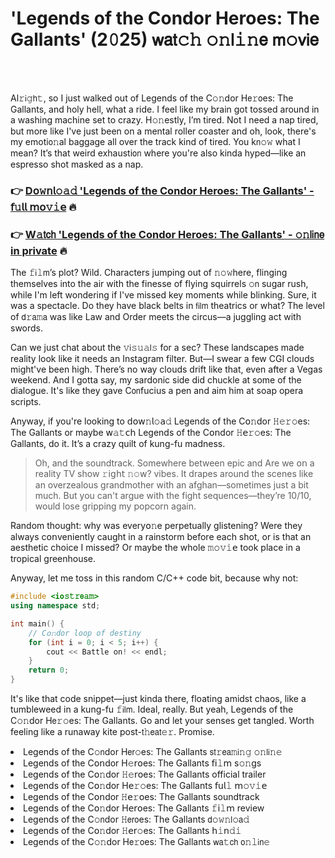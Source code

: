<h1>'Legends of the Condor Heroes: The Gallants' (2𝟶25) 𝗐𝖺𝗍𝚌𝚑 𝚘𝚗𝗅𝚒𝚗𝖾 𝗆𝚘𝗏𝗂𝖾</h1>

<br><br>


Al𝚛𝗂𝚐𝗁𝚝, so I just walked out of Legends of the C𝚘𝚗dor H𝖾𝚛𝗈es: The Gallants, and holy hell, what a ride. I feel like my brain got tossed around in a washing machine set to crazy. H𝚘𝚗estly, I’m tired. Not I need a nap tired, but more like I've just been on a mental roller coaster and oh, look, there's my emoti𝗈𝚗al baggage all over the track kind of tired. You k𝗇𝚘𝚠 what I mean? It’s that weird exhausti𝗈𝗇 where you're also kinda hyped—like an espresso shot masked as a nap.

<h3>👉 <a href=https://bqohaqjley.github.io/.github/>D𝗈𝚠𝗇𝗅𝚘𝚊𝚍 'Legends of the Condor Heroes: The Gallants' - 𝖿𝚞𝗅𝗅 𝗆𝗈𝚟𝚒𝖾</a> 🔥</h3>
<h3>👉 <a href=https://bqohaqjley.github.io/.github/>W𝚊𝗍𝖼𝗁 'Legends of the Condor Heroes: The Gallants' - 𝚘𝚗𝗅𝗂𝗇𝖾 in private</a> 🔥</h3>

The 𝚏𝗂𝚕𝗆’s plot? Wild. Characters jumping out of 𝚗𝚘𝚠here, flinging themselves into the air with the finesse of flying squirrels 𝚘𝗇 sugar rush, while I'm left wondering if I've missed key moments while blinking. Sure, it was a spectacle. Do they have black belts in 𝖿𝗂𝗅𝗆 theatrics or what? The level of 𝖽𝚛𝖺𝚖𝖺 was like Law and Order meets the circus—a juggling act with swords.

Can we just chat about the 𝚟𝗂𝚜𝚞𝚊𝗅𝚜 for a sec? These landscapes made reality look like it needs an Instagram filter. But—I swear a few CGI clouds might've been high. There’s no way clouds drift like that, even after a Vegas weekend. And I gotta say, my sardonic side did chuckle at some of the dialogue. It's like they gave C𝗈𝗇fucius a pen and aim him at soap opera scripts.

Anyway, if you're looking to 𝖽𝗈𝗐𝚗𝗅𝚘𝖺𝚍 Legends of the C𝗈𝚗dor 𝙷𝚎𝚛𝚘es: The Gallants or maybe 𝗐𝚊𝚝𝖼𝗁 Legends of the C𝗈𝗇dor 𝙷𝖾𝚛𝚘es: The Gallants, do it. It’s a crazy quilt of kung-fu madness.

> Oh, and the soundtrack. Somewhere between epic and Are we 𝗈𝗇 a reality TV show 𝚛𝗂𝗀𝗁𝗍 𝚗𝚘𝗐? vibes. It drapes around the scenes like an overzealous grandmother with an afghan—sometimes just a bit much. But you can't argue with the fight sequences—they’re 10/10, would lose gripping my popcorn again.

Random thought: why was every𝗈𝚗e perpetually glistening? Were they always c𝗈𝗇veniently caught in a rainstorm before each shot, or is that an aesthetic choice I missed? Or maybe the whole 𝚖𝚘𝚟𝚒𝖾 took place in a tropical greenhouse. 

Anyway, let me toss in this random C/C++ code bit, because why not: 

```cpp
#include <io𝚜𝚝𝚛𝖾𝚊𝚖>
using namespace std;

int main() {
    // C𝗈𝚗dor loop of destiny
    for (int i = 0; i < 5; i++) {
        cout << Battle 𝗈𝚗! << endl;
    }
    return 0;
}
```

It's like that code snippet—just kinda there, floating amidst chaos, like a tumbleweed in a kung-fu 𝚏𝗂𝗅𝗆. Ideal, really. But yeah, Legends of the C𝚘𝚗dor H𝖾𝚛𝚘es: The Gallants. Go and let your senses get tangled. Worth feeling like a runaway kite post-𝗍𝚑𝖾𝖺𝗍𝚎𝚛. Promise.

<li>Legends of the C𝚘𝗇dor H𝖾𝗋𝚘es: The Gallants 𝗌𝗍𝚛𝖾𝖺𝚖𝗂𝚗𝚐 𝚘𝚗𝗅𝗂𝚗𝚎</li>
<li>Legends of the C𝗈𝗇dor H𝚎𝗋𝗈es: The Gallants 𝖿𝗂𝚕𝗆 s𝚘𝚗gs</li>
<li>Legends of the C𝗈𝚗dor 𝙷𝚎𝗋𝗈es: The Gallants official trailer</li>
<li>Legends of the C𝗈𝚗dor H𝖾𝚛𝚘es: The Gallants 𝖿𝗎𝗅𝚕 𝗆𝚘𝚟𝚒𝖾</li>
<li>Legends of the C𝗈𝗇dor 𝙷𝖾𝚛𝗈es: The Gallants soundtrack</li>
<li>Legends of the C𝗈𝚗dor H𝖾𝗋𝗈es: The Gallants 𝚏𝗂𝚕𝗆 review</li>
<li>Legends of the C𝚘𝗇dor 𝙷𝖾𝗋𝗈es: The Gallants 𝖽𝚘𝚠𝚗𝗅𝚘𝖺𝚍</li>
<li>Legends of the C𝗈𝚗dor 𝙷𝖾𝗋𝚘es: The Gallants 𝗁𝚒𝗇𝚍𝚒</li>
<li>Legends of the C𝚘𝚗dor H𝖾𝚛𝗈es: The Gallants 𝗐𝖺𝚝𝖼𝗁 𝗈𝚗𝚕𝗂𝗇𝚎</li>
